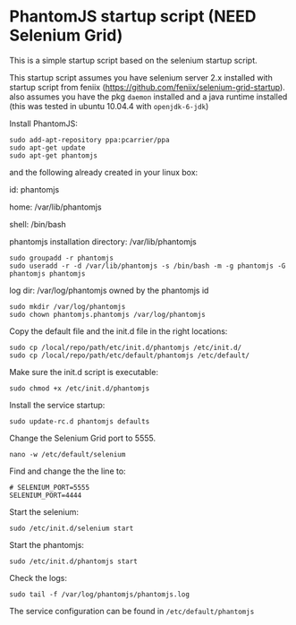 PhantomJS startup script (NEED Selenium Grid)
======================================================

This is a simple startup script based on the selenium startup script.

This startup script assumes you have selenium server 2.x installed with startup script from feniix (https://github.com/feniix/selenium-grid-startup).
also assumes you have the pkg `daemon` installed and a java runtime installed (this was tested in ubuntu 10.04.4 with `openjdk-6-jdk`)

Install PhantomJS:

	sudo add-apt-repository ppa:pcarrier/ppa
	sudo apt-get update
	sudo apt-get phantomjs

and the following already created in your linux box:

id: phantomjs

home: /var/lib/phantomjs

shell: /bin/bash

phantomjs installation directory: /var/lib/phantomjs

    sudo groupadd -r phantomjs
    sudo useradd -r -d /var/lib/phantomjs -s /bin/bash -m -g phantomjs -G phantomjs phantomjs


log dir: /var/log/phantomjs owned by the phantomjs id

    sudo mkdir /var/log/phantomjs
    sudo chown phantomjs.phantomjs /var/log/phantomjs
    

Copy the default file and the init.d file in the right locations:

    sudo cp /local/repo/path/etc/init.d/phantomjs /etc/init.d/
    sudo cp /local/repo/path/etc/default/phantomjs /etc/default/
    
Make sure the init.d script is executable:

    sudo chmod +x /etc/init.d/phantomjs   

Install the service startup:

    sudo update-rc.d phantomjs defaults
   
Change the Selenium Grid port to 5555.

	nano -w /etc/default/selenium

Find and change the the line to:

	# SELENIUM_PORT=5555
	SELENIUM_PORT=4444

Start the selenium:

    sudo /etc/init.d/selenium start

Start the phantomjs:

    sudo /etc/init.d/phantomjs start
    

Check the logs:

    sudo tail -f /var/log/phantomjs/phantomjs.log
    

The service configuration can be found in `/etc/default/phantomjs`




